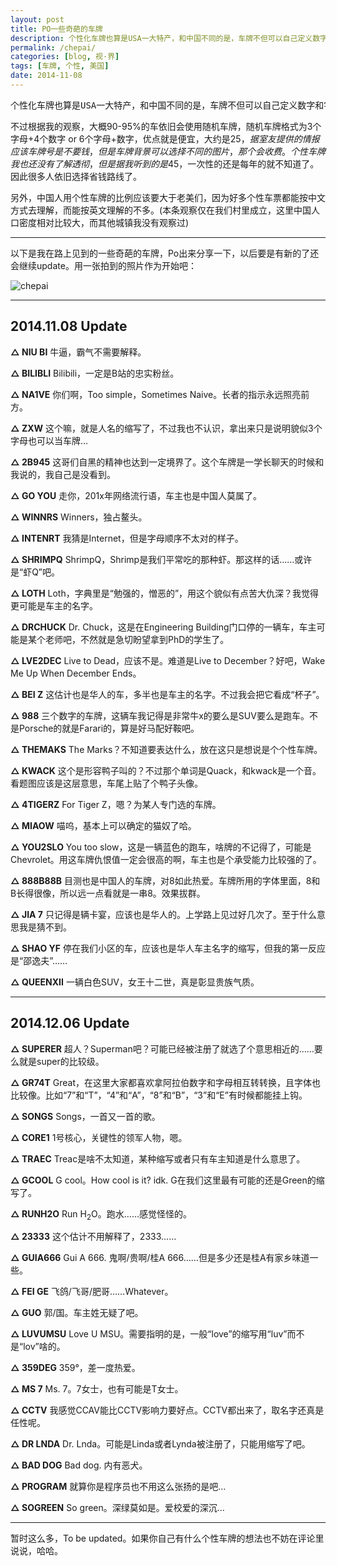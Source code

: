 ```yaml
---
layout: post
title: PO一些奇葩的车牌
description: 个性化车牌也算是USA一大特产，和中国不同的是，车牌不但可以自己定义数字和字母，同时还能自定义位数，这样就组成了丰富的车牌体系，拥有无限的可能……
permalink: /chepai/
categories: [blog, 视·界]
tags: [车牌, 个性, 美国]
date: 2014-11-08
---
```


<pre>个性化车牌也算是USA一大特产，和中国不同的是，车牌不但可以自己定义数字和字母，同时还能自定义位数，这样就组成了丰富的车牌体系，拥有无限的可能……</pre>

不过根据我的观察，大概90-95%的车依旧会使用随机车牌，随机车牌格式为3个字母+4个数字 or 6个字母+数字，优点就是便宜，大约是$25，据室友提供的情报应该车牌号是不要钱，但是车牌背景可以选择不同的图片，那个会收费。个性车牌我也还没有了解透彻，但是据我听到的是$45，一次性的还是每年的就不知道了。因此很多人依旧选择省钱路线了。

另外，中国人用个性车牌的比例应该要大于老美们，因为好多个性车票都能按中文方式去理解，而能按英文理解的不多。(本条观察仅在我们村里成立，这里中国人口密度相对比较大，而其他城镇我没有观察过)

----

以下是我在路上见到的一些奇葩的车牌，Po出来分享一下，以后要是有新的了还会继续update。用一张拍到的照片作为开始吧：

![chepai](http://lanternd.qiniudn.com/Pic4Post/chepai/chepai.jpg)

----

## 2014.11.08 Update

**△ NIU BI**
牛逼，霸气不需要解释。

**△ BILIBLI**
Bilibili，一定是B站的忠实粉丝。

**△ NA1VE**
你们啊，Too simple，Sometimes Naive。长者的指示永远照亮前方。

**△ ZXW**
这个嘛，就是人名的缩写了，不过我也不认识，拿出来只是说明貌似3个字母也可以当车牌…

**△ 2B945**
这哥们自黑的精神也达到一定境界了。这个车牌是一学长聊天的时候和我说的，我自己是没看到。

**△ GO YOU**
走你，201x年网络流行语，车主也是中国人莫属了。

**△ WINNRS**
Winners，独占鳌头。

**△ INTENRT**
我猜是Internet，但是字母顺序不太对的样子。

**△ SHRIMPQ**
ShrimpQ，Shrimp是我们平常吃的那种虾。那这样的话……或许是“虾Q”吧。

**△ LOTH**
Loth，字典里是“勉强的，憎恶的”，用这个貌似有点苦大仇深？我觉得更可能是车主的名字。

**△ DRCHUCK**
Dr. Chuck，这是在Engineering Building门口停的一辆车，车主可能是某个老师吧，不然就是急切盼望拿到PhD的学生了。

**△ LVE2DEC**
Live to Dead，应该不是。难道是Live to December？好吧，Wake Me Up When December Ends。

**△ BEI Z**
这估计也是华人的车，多半也是车主的名字。不过我会把它看成“杯子”。

**△ 988**
三个数字的车牌，这辆车我记得是非常牛x的要么是SUV要么是跑车。不是Porsche的就是Farari的，算是好马配好鞍吧。

**△ THEMAKS**
The Marks？不知道要表达什么，放在这只是想说是个个性车牌。

**△ KWACK**
这个是形容鸭子叫的？不过那个单词是Quack，和kwack是一个音。看题图应该是这层意思，车尾上贴了个鸭子头像。

**△ 4TIGERZ**
For Tiger Z，嗯？为某人专门选的车牌。

**△ MIAOW**
喵呜，基本上可以确定的猫奴了哈。

**△ YOU2SLO**
You too slow，这是一辆蓝色的跑车，啥牌的不记得了，可能是Chevrolet。用这车牌仇恨值一定会很高的啊，车主也是个承受能力比较强的了。

**△ 888B88B**
目测也是中国人的车牌，对8如此热爱。车牌所用的字体里面，8和B长得很像，所以远一点看就是一串8。效果拔群。

**△ JIA 7**
只记得是辆卡宴，应该也是华人的。上学路上见过好几次了。至于什么意思我是猜不到。

**△ SHAO YF**
停在我们小区的车，应该也是华人车主名字的缩写，但我的第一反应是“邵逸夫”……

**△ QUEENXII**
一辆白色SUV，女王十二世，真是彰显贵族气质。

----

## 2014.12.06 Update

**△ SUPERER**
超人？Superman吧？可能已经被注册了就选了个意思相近的……要么就是super的比较级。

**△ GR74T**
Great，在这里大家都喜欢拿阿拉伯数字和字母相互转转换，且字体也比较像。比如“7”和“T”，“4”和“A”，“8”和“B”，“3”和“E”有时候都能挂上钩。

**△ SONGS**
Songs，一首又一首的歌。

**△ CORE1**
1号核心，关键性的领军人物，嗯。

**△ TRAEC**
Treac是啥不太知道，某种缩写或者只有车主知道是什么意思了。

**△ GCOOL**
G cool。How cool is it? idk. G在我们这里最有可能的还是Green的缩写了。

**△ RUNH2O**
Run H<sub>2</sub>O。跑水……感觉怪怪的。

**△ 23333**
这个估计不用解释了，2333……

**△ GUIA666**
Gui A 666. 鬼啊/贵啊/桂A 666……但是多少还是桂A有家乡味道一些。

**△ FEI GE**
飞鸽/飞哥/肥哥……Whatever。

**△ GUO**
郭/国。车主姓无疑了吧。

**△ LUVUMSU**
Love U MSU。需要指明的是，一般“love”的缩写用“luv”而不是“lov”啥的。

**△ 359DEG**
359°，差一度热爱。

**△ MS 7**
Ms. 7。7女士，也有可能是T女士。

**△ CCTV**
我感觉CCAV能比CCTV影响力要好点。CCTV都出来了，取名字还真是任性呢。

**△ DR LNDA**
Dr. Lnda。可能是Linda或者Lynda被注册了，只能用缩写了吧。

**△ BAD DOG**
Bad dog. 内有恶犬。

**△ PROGRAM**
就算你是程序员也不用这么张扬的是吧…

**△ SOGREEN**
So green。深绿莫如是。爱校爱的深沉…

----

暂时这么多，To be updated。如果你自己有什么个性车牌的想法也不妨在评论里说说，哈哈。


